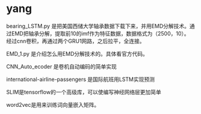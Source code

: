 ﻿# yang

bearing_LSTM.py 是把美国西储大学轴承数据下载下来，并用EMD分解技术。通过EMD把轴承分解，提取前10的imf作为特征数据，数据格式为（2500，10）。
经过cnn卷积，再通过两个GRU1网路，之后拉平，全连接。

EMD_1.py 是介绍怎么用EMD分解技术的。具体看官方代码。

CNN_Auto_ecoder 是卷机自动编码的简单实现

international-airline-passengers 是国际航班用LSTM实现预测

SLIM是tensorflow的一个高级库，可以使编写神经网络层更加简单

word2vec是用来训练词向量嵌入矩阵。